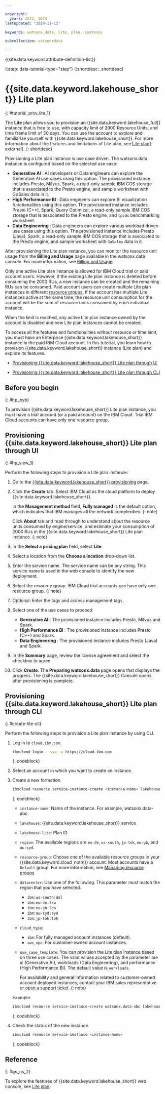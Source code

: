 ```yaml
---

copyright:
  years: 2022, 2024
lastupdated: "2024-11-13"

keywords: watsonx.data, lite, plan, instance

subcollection: watsonxdata

---
```



{{site.data.keyword.attribute-definition-list}}


{:step: data-tutorial-type="step"}
{:shortdesc: .shortdesc}


# {{site.data.keyword.lakehouse_short}} Lite plan
{: #tutorial_prov_lite_1}


The **Lite** plan allows you to provision an {{site.data.keyword.lakehouse_full}} instance that is free to use, with capacity limit of 2000 Resource Units, and time frame limit of 30 days. You can use the account to explore and familiarize yourself with {{site.data.keyword.lakehouse_short}}. For more information about the features and limitations of Lite plan, see [Lite plan](watsonxdata?topic=watsonxdata-getting-started#lite-plan-1){: external}.
{: shortdesc}


Provisioning a Lite plan instance is use case driven. The watsonx.data instance is configured based on the selected use case:

* **Generative AI** : AI developers or Data engineers can explore the Generative AI use cases using this option. The provisioned instance includes Presto, Milvus, Spark, a read-only sample IBM COS storage that is associated to the Presto engine, and sample worksheet with GoSales data in it.
* **High Performance BI** : Data engineers can explore BI visualization functionalities using this option. The provisioned instance includes Presto (C++), Spark, Query Optimizer, a read-only sample IBM COS storage that is associated to the Presto engine, and `tpcds` benchmarking worksheet.
* **Data Engineering** : Data engineers can explore various workload driven use cases using this option. The provisioned instance includes Presto (Java), Spark, a read-only sample IBM COS storage that is associated to the Presto engine, and sample worksheet with `GoSales` data in it.


After provisioning the Lite plan instance, you can monitor the resource unit usage from the **Billing and Usage** page available in the watsonx.data console. For more information, see [Billing and Usage](watsonxdata?topic=watsonxdata-manage_bill).

Only one active Lite plan instance is allowed for IBM Cloud trial or paid account users. However, if the existing Lite plan instance is deleted before consuming the 2000 RUs, a new instance can be created and the remaining RUs can be consumed. Paid account users can create multiple Lite plan instances in different [resource groups](https://cloud.ibm.com/docs/account?topic=account-rgs&interface=ui). If the account has multiple Lite instances active at the same time, the resource unit consumption for the account will be the sum of resource units consumed by each individual instance.

When the limit is reached, any active Lite plan instance owned by the account is disabled and new Lite plan instances cannot be created.


To access all the features and functionalities without resource or time limit, you must have an Enterprise {{site.data.keyword.lakehouse_short}} instance in the paid IBM Cloud account.
In this tutorial, you learn how to provision {{site.data.keyword.lakehouse_short}} instance (Lite plan) and explore its features.

* [Provisioning {{site.data.keyword.lakehouse_short}} Lite plan through UI](#hp_view_1)

* [Provisioning {{site.data.keyword.lakehouse_short}} Lite plan through CLI](#create-lite-cli)





## Before you begin
{: #hp_byb}

To provision {{site.data.keyword.lakehouse_short}} Lite plan instance, you must have a trial account (or a paid account) on the IBM Cloud.
Trial IBM Cloud accounts can have only one resource group.


## Provisioning {{site.data.keyword.lakehouse_short}} Lite plan through UI
{: #hp_view_1}

Perform the following steps to provision a Lite plan instance:


1. Go to the [{{site.data.keyword.lakehouse_short}} provisioning](https://cloud.ibm.com/watsonxdata) page.

1. Click the **Create** tab. Select IBM Cloud as the cloud platform to deploy {{site.data.keyword.lakehouse_short}}.

    In the **Management method** field, **Fully managed** is the default option, which indicates that IBM manages all the network complexities.
    {: note}

    Click **About** tab and read through to understand about the resource units consumed by engine/service, and estimate your consumption of 2000 RUs in the {{site.data.keyword.lakehouse_short}} Lite plan instance.
    {: note}

1. In the **Select a pricing plan** field, select **Lite**.

1. Select a location from the **Choose a location** drop-down list.

1. Enter the service name. The service name can be any string. This service name is used in the web console to identify the new deployment.

1. Select the resource group.
    IBM Cloud trial accounts can have only one resource group.
    {: note}

1. Optional: Enter the tags and access management tags.

1. Select one of the use cases to proceed:

    * **Generative AI** : The provisioned instance includes Presto, Milvus and Spark.
    * **High Performance BI** : The provisioned instance includes Presto (C++) and Spark.
    * **Data Engineering** : The provisioned instance includes Presto (Java) and Spark.


1. In the **Summary** page, review the license agreement and select the checkbox to agree.


1. Click **Create**. The **Preparing watsonx.data** page opens that displays the progress. The {{site.data.keyword.lakehouse_short}} Console opens after provisioning is complete.





## Provisioning {{site.data.keyword.lakehouse_short}} Lite plan through CLI
{: #create-lite-cli}

Perform the following steps to provision a Lite plan instance by using CLI.

1. Log in to `cloud.ibm.com`.

   ```bash
   ibmcloud login --sso -a https://cloud.ibm.com
   ```
   {: codeblock}

2. Select an account in which you want to create an instance.

3. Create a new formation.

    ```bash
    ibmcloud resource service-instance-create <instance-name> lakehouse lakehouse-lite <region> -g <resource-group> -p '{"datacenter": "<data-center>","cloud_type": "<cloud-type>","use_case": "<use_case_template>"}'
    ```
    {: codeblock}

    - `instance-name`: Name of the instance. For example, watsonx.data-abc.
    - `lakehouse`: {{site.data.keyword.lakehouse_short}} service
    - `lakehouse-lite`: Plan ID
    - `region`: The available regions are `eu-de`, `us-south`, `jp-tok`, `eu-gb`, and `au-syd`.
    - `resource-group`: Choose one of the available resource groups in your {{site.data.keyword.cloud_notm}} account. Most accounts have a `Default` group. For more information, see [Managing resource groups](https://cloud.ibm.com/docs/account?topic=account-rgs&interface=ui).
    - `datacenter`: Use one of the following. This parameter must match the region that you have selected.
       - `ibm:us-south:dal`
       - `ibm:eu-de:fra`
       - `ibm:eu-gb:lon`
       - `ibm:au-syd:syd`
       - `ibm:jp-tok:tok`
    - `cloud_type`:
       - `ibm`: For fully managed account instances (default).
       - `aws_vpc`: For customer-owned account instances.
    - `use_case_template`: You can provision the Lite plan instance based on three use cases. The valid values accepted by the parameter are ai (Generative AI), workloads (Data Engineering), and performance (High Performance BI). The default value is `workloads`.

         For availability and general information related to customer-owned account deployed instances, contact your IBM sales representative or [open a support ticket](https://cloud.ibm.com/unifiedsupport/cases/form).
         {: note}

    Example:

    ```bash
    ibmcloud resource service-instance-create watsonx.data-abc lakehouse lakehouse-lite us-south -g Default -p '{"datacenter": "ibm:us-east:wdc", "use_case": "workloads"}'
    ```
    {: codeblock}

4. Check the status of the new instance.

    ```bash
    ibmcloud resource service-instance <instance-name>
    ```
    {: codeblock}

## Reference
{: #gs_ns_2}

To explore the features of {{site.data.keyword.lakehouse_short}} web console, see [Lite plan](watsonxdata?topic=watsonxdata-tutorial_hp_intro).
